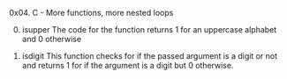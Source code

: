 0x04. C - More functions, more nested loops

0. isupper
The code for the function returns 1 for an uppercase alphabet and 0 otherwise

1. isdigit
This function checks for if the passed argument is a digit or not and returns 1 for if the argument is a digit but 0 otherwise.

